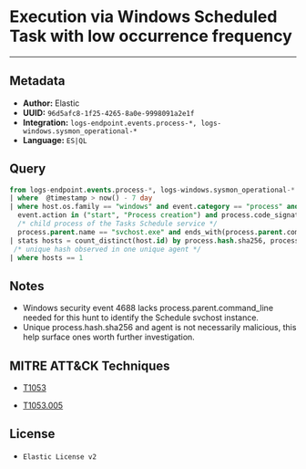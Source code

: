# Execution via Windows Scheduled Task with low occurrence frequency

---

## Metadata

- **Author:** Elastic
- **UUID:** `96d5afc8-1f25-4265-8a0e-9998091a2e1f`
- **Integration:** `logs-endpoint.events.process-*, logs-windows.sysmon_operational-*`
- **Language:** `ES|QL`

## Query

```sql
from logs-endpoint.events.process-*, logs-windows.sysmon_operational-*
| where  @timestamp > now() - 7 day
| where host.os.family == "windows" and event.category == "process" and 
  event.action in ("start", "Process creation") and process.code_signature.trusted != true and 
  /* child process of the Tasks Schedule service */
  process.parent.name == "svchost.exe" and ends_with(process.parent.command_line, "Schedule")
| stats hosts = count_distinct(host.id) by process.hash.sha256, process.name
 /* unique hash observed in one unique agent */
| where hosts == 1
```

## Notes

- Windows security event 4688 lacks process.parent.command_line needed for this hunt to identify the Schedule svchost instance.
- Unique process.hash.sha256 and agent is not necessarily malicious, this help surface ones worth further investigation.
## MITRE ATT&CK Techniques

- [T1053](https://attack.mitre.org/techniques//T1053)

- [T1053.005](https://attack.mitre.org/techniques//T1053/005)


## License

- `Elastic License v2`
